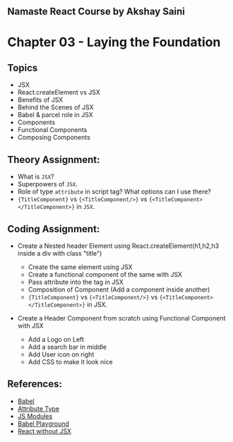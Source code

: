 ## Namaste React Course by Akshay Saini
# Chapter 03 - Laying the Foundation

## Topics
- JSX
- React.createElement vs JSX
- Benefits of JSX
- Behind the Scenes of JSX
- Babel & parcel role in JSX
- Components
- Functional Components
- Composing Components 


## Theory Assignment:
- What is `JSX`?
- Superpowers of `JSX`.
- Role of type `attribute` in script tag? What options can I use there?
- `{TitleComponent}` vs `{<TitleComponent/>}` vs `{<TitleComponent></TitleComponent>}` in `JSX`.


## Coding Assignment:
- Create a Nested header Element using React.createElement(h1,h2,h3 inside a div with class "title")
    - Create the same element using JSX
    - Create a functional component of the same with JSX
    - Pass attribute into the tag in JSX
    - Composition of Component (Add a component inside another)
    - `{TitleComponent}` vs `{<TitleComponent/>}` vs `{<TitleComponent></TitleComponent>}` in JSX.

- Create a Header Component from scratch using Functional Component with JSX
    - Add a Logo on Left
    - Add a search bar in middle
    - Add User icon on right
    - Add CSS to make it look nice

## References:
- [Babel](https://babeljs.io/)
- [Attribute Type](https://developer.mozilla.org/en-US/docs/Web/HTML/Element/script#attr-type) 
- [JS Modules](https://developer.mozilla.org/en-US/docs/Web/JavaScript/Guide/Modules)
- [Babel Playground](https://babeljs.io/repl#)
- [React without JSX](https://reactjs.org/docs/react-without-jsx.html)
